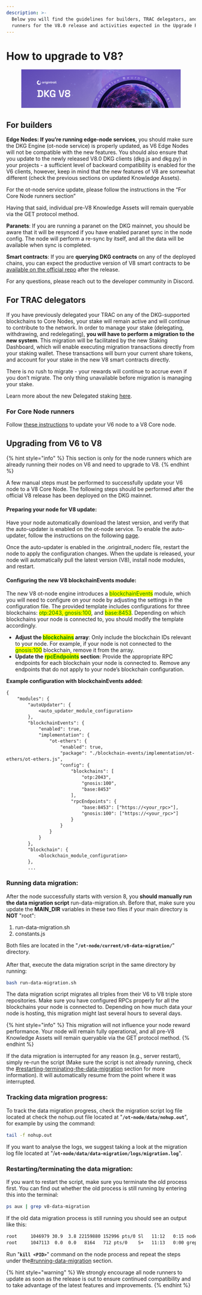 ```yaml
---
description: >-
  Below you will find the guidelines for builders, TRAC delegators, and node
  runners for the V8.0 release and activities expected in the Upgrade Period.
---
```


# How to upgrade to V8?

<figure><img src="../../../.gitbook/assets/DKG V8 update guide book - gitbook cover1 (1).png" alt=""><figcaption></figcaption></figure>

## For builders

**Edge Nodes: If you’re running edge-node services**, you should make sure the DKG Engine (ot-node service) is properly updated, as V6 Edge Nodes will not be compatible with the new features. You should also ensure that you update to the newly released V8.0 DKG clients (dkg.js and dkg.py) in your projects - a sufficient level of backward compatibility is enabled for the V6 clients, however, keep in mind that the new features of V8 are somewhat different (check the previous sections on updated Knowledge Assets).

For the ot-node service update, please follow the instructions in the “For Core Node runners section”

Having that said, individual pre-V8 Knowledge Assets will remain queryable via the GET protocol method.&#x20;

**Paranets**: If you are running a paranet on the DKG mainnet, you should be aware that it will be resynced if you have enabled paranet sync in the node config. The node will perform a re-sync by itself, and all the data will be available when sync is completed.

**Smart contracts**: If you are **querying DKG contracts** on any of the deployed chains, you can expect the productive version of V8 smart contracts to be [available on the official repo](https://github.com/OriginTrail/dkg-evm-module/) after the release.

For any questions, please reach out to the developer community in Discord.

## For TRAC delegators

If you have previously delegated your TRAC on any of the DKG-supported blockchains to Core Nodes, your stake will remain active and will continue to contribute to the network. In order to manage your stake (delegating, withdrawing, and redelegating), **you will have to perform a migration to the new system**. This migration will be facilitated by the new Staking Dashboard, which will enable executing migration transactions directly from your staking wallet. These transactions will burn your current share tokens, and account for your stake in the new V8 smart contracts directly.

There is no rush to migrate - your rewards will continue to accrue even if you don’t migrate. The only thing unavailable before migration is managing your stake.&#x20;

Learn more about the new Delegated staking [here](../../../delegated-staking/delegated-staking-introduction/).

### For Core Node runners

Follow [these instructions](../../../build-with-dkg/dkg-core-node/upgrading-from-v6-to-v8.md) to update your V6 node to a V8 Core node.

## Upgrading from V6 to V8

{% hint style="info" %}
This section is only for the node runners which are already running their nodes on V6 and need to upgrade to V8.
{% endhint %}

A few manual steps must be performed to successfully update your V6 node to a V8 Core Node. The following steps should be performed after the official V8 release has been deployed on the DKG mainnet.

#### Preparing your node for V8 update:

Have your node automatically download the latest version, and verify that the auto-updater is enabled on the ot-node service. To enable the auto-updater, follow the instructions on the following [page](https://docs.origintrail.io/dkg-v6-current-version/node-setup-instructions/useful-resources/manually-configuring-your-node).&#x20;

Once the auto-updater is enabled in the .origintrail\_noderc file, restart the node to apply the configuration changes. When the update is released, your node will automatically pull the latest version (V8), install node modules, and restart.

#### Configuring the new V8 blockchainEvents module:

The new V8 ot-node engine introduces a <mark style="color:green;">blockchainEvents</mark> module, which you will need to configure on your node by adjusting the settings in the configuration file. The provided template includes configurations for three blockchains: <mark style="color:green;">otp:2043, gnosis:100</mark>, and <mark style="color:green;">base:8453</mark>. Depending on which blockchains your node is connected to, you should modify the template accordingly.

* **Adjust the&#x20;**<mark style="color:green;">**blockchains**</mark>**&#x20;array**: Only include the blockchain IDs relevant to your node. For example, if your node is not connected to the <mark style="color:green;">gnosis:100</mark> blockchain, remove it from the array.
* **Update the&#x20;**<mark style="color:green;">**rpcEndpoints**</mark>**&#x20;section**: Provide the appropriate RPC endpoints for each blockchain your node is connected to. Remove any endpoints that do not apply to your node’s blockchain configuration.

**Example configuration with blockchainEvents added:**

```
{
    "modules": {
        "autoUpdater": {
            <auto_updater_module_configuration>
        },
        "blockchainEvents": {
            "enabled": true,
            "implementation": {
                "ot-ethers": {
                    "enabled": true,
                    "package": "./blockchain-events/implementation/ot-ethers/ot-ethers.js",
                    "config": {
                        "blockchains": [
                            "otp:2043",
                            "gnosis:100",
                            "base:8453"
                        ],
                        "rpcEndpoints": {
                            "base:8453": ["https://<your_rpc>"],
                            "gnosis:100": ["https://<your_rpc>"]
                        }
                    }
                }
            }
        },
        "blockchain": {
            <blockchain_module_configuration>
        },
        ...
```

### Running data migration:

After the node successfully starts with version 8, you **should manually run the data migration script** run-data-migration.sh. Before that, make sure you update the **MAIN\_DIR** variables in these two files if your main directory is **NOT** "root":

1. run-data-migration.sh
2. constants.js

Both files are located in the "**`/ot-node/current/v8-data-migration/`**" directory.\
\
After that, execute the data migration script in the same directory by running:

```bash
bash run-data-migration.sh
```

The data migration script migrates all triples from their V6 to V8 triple store repositories. Make sure you have configured RPCs properly for all the blockchains your node is connected to. Depending on how much data your node is hosting, this migration might last several hours to several days.&#x20;

{% hint style="info" %}
This migration will not influence your node reward performance. Your node will remain fully operational, and all pre-V8 Knowledge Assets will remain queryable via the GET protocol method.
{% endhint %}

If the data migration is interrupted for any reason (e.g., server restart), simply re-run the script (Make sure the script is not already running, check the [#restarting-terminating-the-data-migration](how-to-upgrade-to-v8.md#restarting-terminating-the-data-migration "mention") section for more information). It will automatically resume from the point where it was interrupted.

### Tracking data migration progress:

To track the data migration progress, check the migration script log file located at                               check the nohup.out file located at "**`/ot-node/data/nohup.out`**", for example by using the command:



```bash
tail -f nohup.out
```

If you want to analyse the logs, we suggest taking a look at the migration log file located at "/**`ot-node/data/data-migration/logs/migration.log`**".

### Restarting/terminating the data migration:

If you want to restart the script, make sure you terminate the old process first. You can find out whether the old process is still running by entering this into the terminal:

```bash
ps aux | grep v8-data-migration
```

If the old data migration process is still running you should see an output like this:

```bash
root     1046979 30.9  3.8 22159880 152996 pts/0 Sl   11:12   0:15 node v8-data-migration.js
root     1047113  0.0  0.0   8164   712 pts/0    S+   11:13   0:00 grep --color=auto v8-data-migration
```

Run "**`kill <PID>`**" command on the node process and repeat the steps under the[#running-data-migration](how-to-upgrade-to-v8.md#running-data-migration "mention") section.

{% hint style="warning" %}
We strongly encourage all node runners to update as soon as the release is out to ensure continued compatibility and to take advantage of the latest features and improvements.
{% endhint %}
